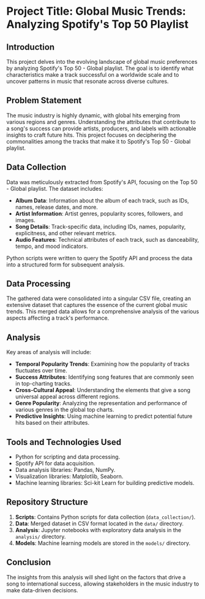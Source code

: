 # Project Title: Global Music Trends: Analyzing Spotify's Top 50 Playlist

## Introduction
This project delves into the evolving landscape of global music preferences by analyzing Spotify's Top 50 - Global playlist. The goal is to identify what characteristics make a track successful on a worldwide scale and to uncover patterns in music that resonate across diverse cultures.

## Problem Statement
The music industry is highly dynamic, with global hits emerging from various regions and genres. Understanding the attributes that contribute to a song's success can provide artists, producers, and labels with actionable insights to craft future hits. This project focuses on deciphering the commonalities among the tracks that make it to Spotify's Top 50 - Global playlist.

## Data Collection
Data was meticulously extracted from Spotify's API, focusing on the Top 50 - Global playlist. The dataset includes:

- **Album Data**: Information about the album of each track, such as IDs, names, release dates, and more.
- **Artist Information**: Artist genres, popularity scores, followers, and images.
- **Song Details**: Track-specific data, including IDs, names, popularity, explicitness, and other relevant metrics.
- **Audio Features**: Technical attributes of each track, such as danceability, tempo, and mood indicators.

Python scripts were written to query the Spotify API and process the data into a structured form for subsequent analysis.

## Data Processing
The gathered data were consolidated into a singular CSV file, creating an extensive dataset that captures the essence of the current global music trends. This merged data allows for a comprehensive analysis of the various aspects affecting a track's performance.

## Analysis
Key areas of analysis will include:

- **Temporal Popularity Trends**: Examining how the popularity of tracks fluctuates over time.
- **Success Attributes**: Identifying song features that are commonly seen in top-charting tracks.
- **Cross-Cultural Appeal**: Understanding the elements that give a song universal appeal across different regions.
- **Genre Popularity**: Analyzing the representation and performance of various genres in the global top charts.
- **Predictive Insights**: Using machine learning to predict potential future hits based on their attributes.

## Tools and Technologies Used
- Python for scripting and data processing.
- Spotify API for data acquisition.
- Data analysis libraries: Pandas, NumPy.
- Visualization libraries: Matplotlib, Seaborn.
- Machine learning libraries: Sci-kit Learn for building predictive models.

## Repository Structure
1. **Scripts**: Contains Python scripts for data collection (`data_collection/`).
2. **Data**: Merged dataset in CSV format located in the `data/` directory.
3. **Analysis**: Jupyter notebooks with exploratory data analysis in the `analysis/` directory.
4. **Models**: Machine learning models are stored in the `models/` directory.

## Conclusion
The insights from this analysis will shed light on the factors that drive a song to international success, allowing stakeholders in the music industry to make data-driven decisions.
